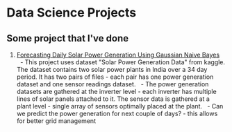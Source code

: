 # Data Science Projects

## Some project that I've done
1. [Forecasting Daily Solar Power Generation Using Gaussian Naive Bayes](./solar-power-generation/solar-power-generation.ipynb)
&nbsp;&nbsp;- This project uses dataset "Solar Power Generation Data" from kaggle. The dataset contains two solar power plants in India over a 34 day period. It has two pairs of files - each pair has one power generation dataset and one sensor readings dataset.
&nbsp;&nbsp;- The power generation datasets are gathered at the inverter level - each inverter has multiple lines of solar panels attached to it. The sensor data is gathered at a plant level - single array of sensors optimally placed at the plant.
&nbsp;&nbsp;- Can we predict the power generation for next couple of days? - this allows for better grid management